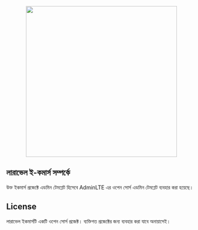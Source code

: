 <p align="center"><a href="https://github.com/md-sharfuzzaman/" target="_blank"><img src="https://avatars2.githubusercontent.com/u/47491930?s=400&u=72a33829d62fbd1f4ca74290a3ce26aea24c2687&v=4" width="400"></a></p>

<p align="center">


## লারাভেল ই-কমার্স সম্পর্কে 

উক্ত ইকমার্স প্রজেক্টে এডমিন টেমপ্লেট হিসেবে AdminLTE এর ওপেন সোর্স এডমিন টেমপ্লেট ব্যবহার করা হয়েছে। 


## License

লারাভেল ইকমার্সটি একটি ওপেন সোর্স প্রজেক্ট। ব্যক্তিগত প্রজেক্টের জন্য ব্যবহার করা যাবে অনায়াসেই। 

